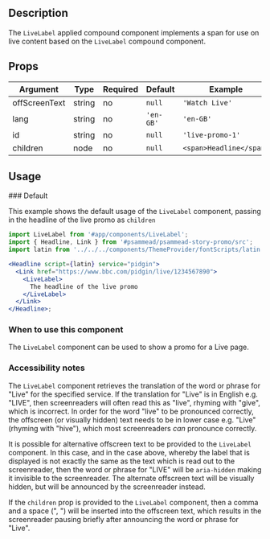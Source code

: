 ## Description

The `LiveLabel` applied compound component implements a span for use on live content based on the `LiveLabel` compound component.

## Props

| Argument          | Type    | Required | Default   | Example                 |
| ----------------- | ------- | -------- | --------- | ----------------------- |
| offScreenText     | string  | no       | `null`    | `'Watch Live'`          |
| lang              | string  | no       | `'en-GB'` | `'en-GB'`               |
| id                | string  | no       | `null`    | `'live-promo-1'`        |
| children          | node    | no       | `null`    | `<span>Headline</span>` |

## Usage

### Default

This example shows the default usage of the `LiveLabel` component, passing in the headline of the live promo as `children`

```jsx
import LiveLabel from '#app/components/LiveLabel';
import { Headline, Link } from '#psammead/psammead-story-promo/src';
import latin from '../../../components/ThemeProvider/fontScripts/latin';

<Headline script={latin} service="pidgin">
  <Link href="https://www.bbc.com/pidgin/live/1234567890">
    <LiveLabel>
      The headline of the live promo
    </LiveLabel>
  </Link>
</Headline>;
```

### When to use this component

The `LiveLabel` component can be used to show a promo for a Live page.


### Accessibility notes

The `LiveLabel` component retrieves the translation of the word or phrase for "Live" for the specified service. If the translation for "Live" is in English e.g. "LIVE", then screenreaders will often read this as "live", rhyming with "give", which is incorrect. In order for the word "live" to be pronounced correctly, the offscreen (or visually hidden) text needs to be in lower case e.g. "Live" (rhyming with "hive"), which most screenreaders _can_ pronounce correctly. 

It is possible for alternative offscreen text to be provided to the `LiveLabel` component. In this case, and in the case above, whereby the label that is displayed is not exactly the same as the text which is read out to the screenreader, then the word or phrase for "LIVE" will be `aria-hidden` making it invisible to the screenreader. The alternate offscreen text will be visually hidden, but will be announced by the screenreader instead.

If the `children` prop is provided to the `LiveLabel` component, then a comma and a space (", ") will be inserted into the offscreen text, which results in the screenreader pausing briefly after announcing the word or phrase for "Live". 